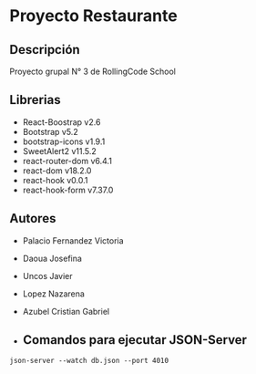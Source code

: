 # Proyecto Restaurante

## Descripción

Proyecto grupal N° 3 de RollingCode School

## Librerias

- React-Boostrap v2.6
- Bootstrap v5.2
- bootstrap-icons v1.9.1
- SweetAlert2 v11.5.2
- react-router-dom v6.4.1
- react-dom v18.2.0
- react-hook v0.0.1
- react-hook-form v7.37.0

## Autores
- Palacio Fernandez Victoria
- Daoua Josefina
- Uncos Javier
- Lopez Nazarena
- Azubel Cristian Gabriel


- ## Comandos para ejecutar JSON-Server

`json-server --watch db.json --port 4010`